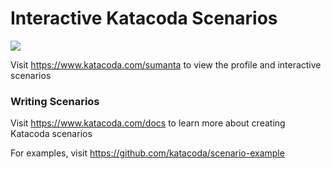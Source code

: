 # Interactive Katacoda Scenarios

[![](http://shields.katacoda.com/katacoda/sumanta/count.svg)](https://www.katacoda.com/sumanta "Get your profile on Katacoda.com")

Visit https://www.katacoda.com/sumanta to view the profile and interactive scenarios

### Writing Scenarios
Visit https://www.katacoda.com/docs to learn more about creating Katacoda scenarios

For examples, visit https://github.com/katacoda/scenario-example
